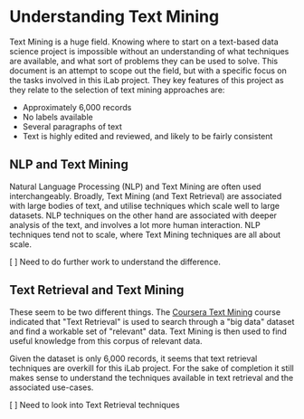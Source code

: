# Understanding Text Mining

Text Mining is a huge field. Knowing where to start on a text-based data science project is impossible without an understanding of what techniques are available, and what sort of problems they can be used to solve. This document is an attempt to scope out the field, but with a specific focus on the tasks involved in this iLab project. They key features of this project as they relate to the selection of text mining approaches are:

* Approximately 6,000 records
* No labels available
* Several paragraphs of text
* Text is highly edited and reviewed, and likely to be fairly consistent

## NLP and Text Mining

Natural Language Processing (NLP) and Text Mining are often used interchangeably. Broadly, Text Mining (and Text Retrieval) are associated with large bodies of text, and utilise techniques which scale well to large datasets. NLP techniques on the other hand are associated with deeper analysis of the text, and involves a lot more human interaction. NLP techniques tend not to scale, where Text Mining techniques are all about scale. 

[ ] Need to do further work to understand the difference.

## Text Retrieval and Text Mining

These seem to be two different things. The [Coursera Text Mining](https://www.coursera.org/learn/text-mining) course indicated that "Text Retrieval" is used to search through a "big data" dataset and find a workable set of "relevant" data. Text Mining is then used to find useful knowledge from this corpus of relevant data.

Given the dataset is only 6,000 records, it seems that text retrieval techniques are overkill for this iLab project. For the sake of completion it still makes sense to understand the techniques available in text retrieval and the associated use-cases.

[ ] Need to look into Text Retrieval techniques